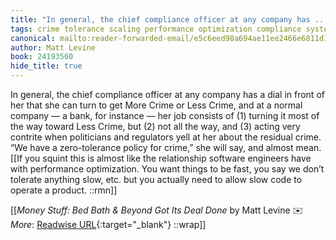 ```yaml
---
title: "In general, the chief compliance officer at any company has ..."
tags: crime tolerance scaling performance optimization compliance systems articles-24193560
canonical: mailto:reader-forwarded-email/e5c6eed98a694ae11ee2466e6811d1d5
author: Matt Levine
book: 24193560
hide_title: true
---
```


In general, the chief compliance officer at any company has a dial in front of her that she can turn to get More Crime or Less Crime, and at a normal company — a bank, for instance — her job consists of (1) turning it most of the way toward Less Crime, but (2) not all the way, and (3) acting very contrite when politicians and regulators yell at her about the residual crime. “We have a zero-tolerance policy for crime,” she will say, and almost mean.
[[If you squint this is almost like the relationship software engineers have with performance optimization. You want things to be fast, you say we don’t tolerate anything slow, etc. but you actually need to allow slow code to operate a product. ::rmn]]


[[<cite>_Money Stuff: Bed Bath & Beyond Got Its Deal Done_</cite> by Matt Levine ✉️<br>
_More_: [Readwise URL](https://readwise.io/open/473002145){:target="_blank"}
::wrap]]
